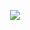 <p align="center">
<!-- <img src="https://i.imgur.com/x1KbuCq.gif" width="500"> -->
<!--  <img src="https://d3ui957tjb5bqd.cloudfront.net/uploads/2015/03/unomoralez.gif"> -->

<!--🐍📈SNAKEGRAPH / 🌐WEBSITE: https://github.com/Platane/snk -->
<!-- <img src="https://raw.githubusercontent.com/trinib/trinib/snake/github-contribution-grid-snake-dark.svg" width="100%"> -->

<img src='[https://media4.giphy.com/media/4ilFRqgbzbx4c/200.gif](https://gifdb.com/images/high/anime-spike-spiegel-smoking-1wpclzv00wpt2zg1.gif)'>
